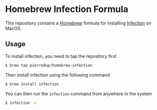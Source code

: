 Homebrew Infection Formula
==========================

This repository contains a [Homebrew](https://brew.sh) formula for installing [Infection](https://infection.github.io/) on MacOS.

## Usage

To install infection, you need to tap the repository first

```bash
$ brew tap pierredup/homebrew-infection
```

Then install infection using the following command

```bash
$ brew install infection
```

You can then run the `infection` command from anywhere in the system

```bash
$ infection -v
```
